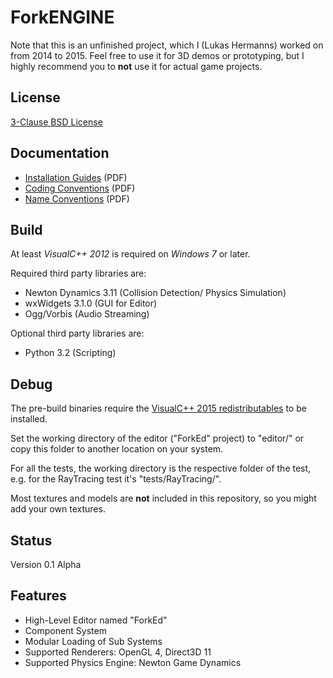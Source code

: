 ForkENGINE
==========

Note that this is an unfinished project, which I (Lukas Hermanns) worked on from 2014 to 2015.
Feel free to use it for 3D demos or prototyping, but I highly recommend you to **not** use it for actual game projects.


License
-------

[3-Clause BSD License](https://github.com/LukasBanana/ForkENGINE/blob/master/LICENSE.txt)


Documentation
-------------

- [Installation Guides](https://github.com/LukasBanana/ForkENGINE/blob/master/docu/Tex/Installation%20Guides.pdf) (PDF)
- [Coding Conventions](https://github.com/LukasBanana/ForkENGINE/blob/master/docu/TeX/Coding%20Conventions.pdf) (PDF)
- [Name Conventions](https://github.com/LukasBanana/ForkENGINE/blob/master/docu/Tex/Name%20Conventions.pdf) (PDF)


Build
-----

At least *VisualC++ 2012* is required on *Windows 7* or later.

Required third party libraries are:
* Newton Dynamics 3.11 (Collision Detection/ Physics Simulation)
* wxWidgets 3.1.0 (GUI for Editor)
* Ogg/Vorbis (Audio Streaming)

Optional third party libraries are:
* Python 3.2 (Scripting)


Debug
-----

The pre-build binaries require the [VisualC++ 2015 redistributables](https://www.microsoft.com/en-us/download/details.aspx?id=48145) to be installed.

Set the working directory of the editor ("ForkEd" project) to "editor/"
or copy this folder to another location on your system.

For all the tests, the working directory is the respective folder of the test,
e.g. for the RayTracing test it's "tests/RayTracing/".

Most textures and models are **not** included in this repository, so you might add your own textures.


Status
------

Version 0.1 Alpha


Features
--------

* High-Level Editor named "ForkEd"
* Component System
* Modular Loading of Sub Systems
* Supported Renderers: OpenGL 4, Direct3D 11
* Supported Physics Engine: Newton Game Dynamics
